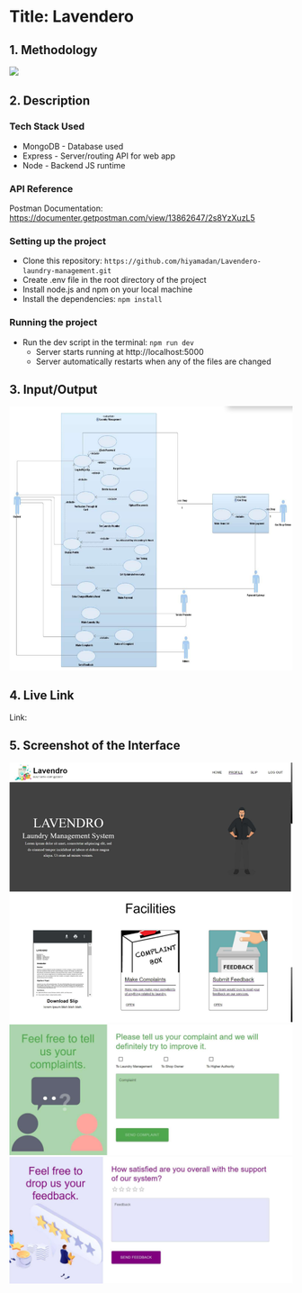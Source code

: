# Title: Lavendero

## 1. Methodology

![](readme_images/Methodology.jpeg)

## 2. Description



### Tech Stack Used

- MongoDB - Database used
- Express - Server/routing API for web app
- Node - Backend JS runtime

### API Reference

Postman Documentation: https://documenter.getpostman.com/view/13862647/2s8YzXuzL5

### Setting up the project

- Clone this repository: `https://github.com/hiyamadan/Lavendero-laundry-management.git`
- Create .env file in the root directory of the project
- Install node.js and npm on your local machine
- Install the dependencies: `npm install`

### Running the project

- Run the dev script in the terminal: `npm run dev`
  - Server starts running at http://localhost:5000
  - Server automatically restarts when any of the files are changed

## 3. Input/Output

![](readme_images/use_case.png)

## 4. Live Link

Link: 

## 5. Screenshot of the Interface

![](readme_images/ui1.png)
![](readme_images/ui2.png)
![](readme_images/ui3.png)
